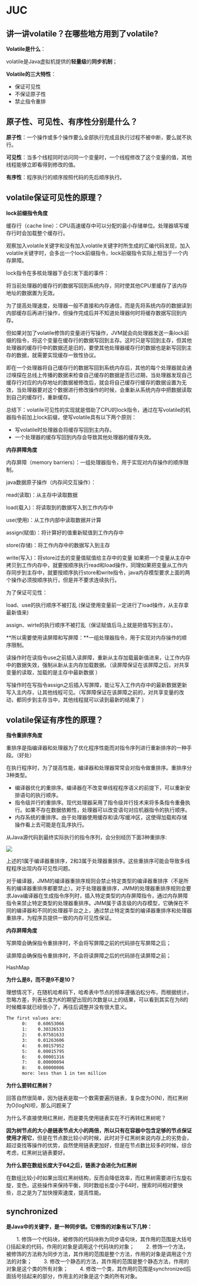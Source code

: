 



# JUC

## 讲一讲volatile？在哪些地方用到了volatile?

**Volatile是什么**：

volatile是Java虚拟机提供的**轻量级**的**同步机制**；

**Volatile的三大特性**：

- 保证可见性
- 不保证原子性
- 禁止指令重排

## 原子性、可见性、有序性分别是什么？

**原子性**：一个操作或多个操作要么全部执行完成且执行过程不被中断，要么就不执行。

**可见性**：当多个线程同时访问同一个变量时，一个线程修改了这个变量的值，其他线程能够立即看得到修改的值。

**有序性**：程序执行的顺序按照代码的先后顺序执行。

## volatile保证可见性的原理？

**lock前缀指令角度**

缓存行（cache line）：CPU高速缓存中可以分配的最小存储单位。处理器填写缓存行时会加载整个缓存行。

观察加入volatile关键字和没有加入volatile关键字时所生成的汇编代码发现，加入volatile关键字时，会多出一个lock前缀指令，lock前缀指令实际上相当于一个内存屏障。

lock指令在多核处理器下会引发下面的事件：

将当前处理器的缓存行的数据写回到系统内存，同时使其他CPU里缓存了该内存地址的数据置为无效。

为了提高处理速度，处理器一般不直接和内存通信，而是先将系统内存的数据读到内部缓存后再进行操作，但操作完成后并不知道处理器何时将缓存数据写回到内存。

但如果对加了volatile修饰的变量进行写操作，JVM就会向处理器发送一条lock前缀的指令，将这个变量在缓存行的数据写回到主存。这时只是写回到主存，但其他处理器的缓存行中的数据还是旧的，要使其他处理器缓存行的数据也是新写回到主存的数据，就需要实现缓存一致性协议。

即在一个处理器将自己缓存行的数据写回到系统内存后，其他的每个处理器就会通过嗅探在总线上传播的数据来检查自己缓存的数据是否已过期，当处理器发现自己缓存行对应的内存地址的数据被修改后，就会将自己缓存行缓存的数据设置为无效，当处理器要对这个数据进行修改操作的时候，会重新从系统内存中把数据读取到自己的缓存行，重新缓存。

总结下：volatile可见性的实现就是借助了CPU的lock指令，通过在写volatile的机器指令前加上lock前缀，使写volatile具有以下两个原则：

- 写volatile时处理器会将缓存写回到主内存。
- 一个处理器的缓存写回到内存会导致其他处理器的缓存失效。

**内存屏障角度**

内存屏障（memory barriers）：一组处理器指令，用于实现对内存操作的顺序限制。

java数据原子操作（内存间交互操作）：

read(读取)：从主存中读取数据

load(载入)：将读取到的数据写入到工作内存中

use(使用)：从工作内部中读取数据并计算

assign(赋值)：将计算好的值重新赋值到工作内存中

store(存储)：将工作内存中的数据写入到主存

write(写入)：将store过去的变量值赋值给主存中的变量
如果把一个变量从主存中拷贝到工作内存中，就要按顺序执行read和load操作，同理如果把变量从工作内存同步到主存中，就要按顺序执行store和write指令，java内存模型要求上面的两个操作必须按顺序执行，但是并不要求连续执行。

为了保证可见性：

load、use的执行顺序不被打乱 (保证使用变量前一定进行了load操作，从主存拿最新值来)

assign、wirte的执行顺序不被打乱（保证赋值后马上就是把值写到主存）。

**所以需要使用读屏障和写屏障：**一组处理器指令，用于实现对内存操作的顺序限制。

读操作时在读指令use之前插入读屏障，重新从主存加载最新值进来，让工作内存中的数据失效，强制从新从主内存加载数据。（读屏障保证在该屏障之后，对共享变量的读取，加载的是主存中最新数据 ）

写操作时在写指令assign之后插入写屏障，能让写入工作内存中的最新数据更新写入主内存，让其他线程可见。（写屏障保证在该屏障之前的，对共享变量的改动，都同步到主存当中，其他线程就可以读到最新的结果了 ）

## volatile保证有序性的原理？

**指令重排序角度**

重排序是指编译器和处理器为了优化程序性能而对指令序列进行重新排序的一种手段。（好处）

在执行程序时，为了提高性能，编译器和处理器常常会对指令做重排序。重排序分3种类型。

- 编译器优化的重排序。编译器在不改变单线程程序语义的前提下，可以重新安排语句的执行顺序。
- 指令级并行的重排序。现代处理器采用了指令级并行技术来将多条指令重叠执行。如果不存在数据依赖性，处理器可以改变语句对应机器指令的执行顺序。
- 内存系统的重排序。由于处理器使用缓存和读/写缓冲区，这使得加载和存储操作看上去可能是在乱序执行。

从Java源代码到最终实际执行的指令序列，会分别经历下面3种重排序:

![](https://cdn.jsdelivr.net/gh/xzMhehe/StaticFile_CDN/static/img202212191009973.png)

上述的1属于编译器重排序，2和3属于处理器重排序。这些重排序可能会导致多线程程序出现内存可见性问题。

对于编译器，JMM的编译器重排序规则会禁止特定类型的编译器重排序（不是所有的编译器重排序都要禁止）。对于处理器重排序，JMM的处理器重排序规则会要求Java编译器在生成指令序列时，插入特定类型的内存屏障指令，通过内存屏障指令来禁止特定类型的处理器重排序。JMM属于语言级的内存模型，它确保在不同的编译器和不同的处理器平台之上，通过禁止特定类型的编译器重排序和处理器重排序，为程序员提供一致的内存可见性保证。

**内存屏障角度**

写屏障会确保指令重排序时，不会将写屏障之前的代码排在写屏障之后；

读屏障会确保指令重排序时，不会将读屏障之后的代码排在读屏障之前；

HashMap

**为什么是8，而不是9不是10？**

理想情况下，在随机哈希码下，哈希表中节点的频率遵循泊松分布，而根据统计，忽略方差，列表长度为K的期望出现的次数是以上的结果，可以看到其实在为8的时候概率就已经很小了，再往后调整并没有很大意义。

```bash
The first values are:
      0:    0.60653066
      1:    0.30326533
      2:    0.07581633
      3:    0.01263606
      4:    0.00157952
      5:    0.00015795
      6:    0.00001316
      7:    0.00000094
      8:    0.00000006
      more: less than 1 in ten million
```

**为什么要转红黑树？**

回答自然很简单，因为链表是取一个数需要遍历链表，复杂度为O(N)，而红黑树为O(logN)呗，那么问题来了

为什么不直接使用红黑树，而是要先使用链表实在不行再转红黑树呢？

**因为树节点的大小是链表节点大小的两倍，所以只有在容器中包含足够的节点保证使用才用它**，但是在节点数比较小的时候，此时对于红黑树来说内存上的劣势会，超过查找等操作的优势，自然使用链表更加好，但是在节点数比较多的时候，综合考虑，红黑树比链表要好。

**为什么要在数组长度大于64之后，链表才会进化为红黑树**

在数组比较小时如果出现红黑树结构，反而会降低效率，而红黑树需要进行左旋右旋，变色，这些操作来保持平衡，同时数组长度小于64时，搜索时间相对要快些，总之是为了加快搜索速度，提高性能。

## synchronized

**是Java中的关键字，是一种同步锁。它修饰的对象有以下几种：** 

　　1. 修饰一个代码块，被修饰的代码块称为同步语句块，其作用的范围是大括号{}括起来的代码，作用的对象是调用这个代码块的对象； 
　　2. 修饰一个方法，被修饰的方法称为同步方法，其作用的范围是整个方法，作用的对象是调用这个方法的对象； 
　　3. 修改一个静态的方法，其作用的范围是整个静态方法，作用的对象是这个类的所有对象； 
　　4. 修改一个类，其作用的范围是synchronized后面括号括起来的部分，作用主的对象是这个类的所有对象。
